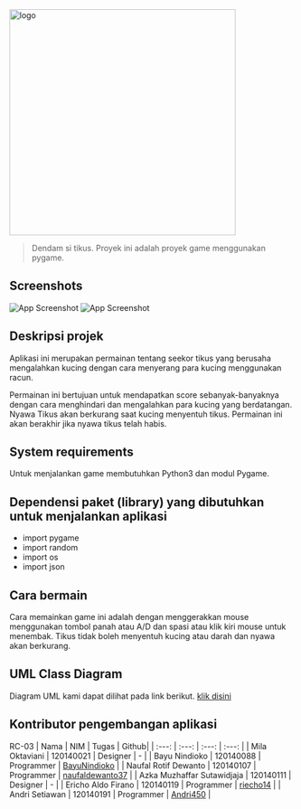 <img alt="logo" src="https://raw.githubusercontent.com/riecho14/Dendam-Si-Tikus/main/logo.svg" width="400">

> Dendam si tikus. Proyek ini adalah proyek game menggunakan pygame.

## Screenshots
![App Screenshot](https://github.com/riecho14/assets/blob/main/Dendam%20Si%20Tikus/image17.png)
![App Screenshot](https://github.com/riecho14/assets/blob/main/Dendam%20Si%20Tikus/image41.png)

## Deskripsi projek
Aplikasi ini merupakan permainan tentang seekor tikus yang berusaha mengalahkan kucing dengan cara menyerang para kucing menggunakan racun. 

Permainan ini bertujuan untuk mendapatkan score sebanyak-banyaknya dengan cara menghindari dan mengalahkan para kucing yang berdatangan. Nyawa Tikus akan berkurang saat kucing menyentuh tikus. Permainan ini akan berakhir jika nyawa tikus telah habis.

## System requirements
Untuk menjalankan game membutuhkan Python3 dan modul Pygame.

## Dependensi paket (library) yang dibutuhkan untuk menjalankan aplikasi
- import pygame
- import random
- import os
- import json

## Cara bermain
Cara memainkan game ini adalah dengan menggerakkan mouse menggunakan tombol panah atau A/D dan spasi atau klik kiri mouse untuk menembak. Tikus tidak boleh menyentuh kucing atau darah dan nyawa akan berkurang.

## UML Class Diagram
Diagram UML kami dapat dilihat pada link berikut. [klik disini](https://drive.google.com/file/d/1LAYvOJ1K2GFAuZ-jwf2eEzmevZJPmsk8/view?usp=sharing)

## Kontributor pengembangan aplikasi
RC-03
| Nama | NIM | Tugas | Github|
| :---: | :---: | :---: | :---: |
| Mila Oktaviani             | 120140021 | Designer                     | -                                                         |
| Bayu Nindioko              | 120140088 | Programmer                   | [BayuNindioko](https://github.com/BayuNindioko)           |
| Naufal Rotif Dewanto       | 120140107 | Programmer                   | [naufaldewanto37](https://github.com/naufaldewanto37)     |
| Azka Muzhaffar Sutawidjaja | 120140111 | Designer                     | -                                                         |
| Ericho Aldo Firano         | 120140119 | Programmer                   | [riecho14](https://github.com/riecho14)                   |
| Andri Setiawan             | 120140191 | Programmer                   | [Andri450](https://github.com/Andri450)                   |
